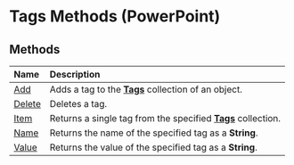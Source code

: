 
# Tags Methods (PowerPoint)

## Methods



|**Name**|**Description**|
|:-----|:-----|
|[Add](4bb8a24a-0968-3968-e460-4f5b85b04eb9.md)|Adds a tag to the  **[Tags](75ecbd43-0aa7-d49d-f1f5-c6c21d8babee.md)** collection of an object.|
|[Delete](1b8898d0-2fcd-128c-1340-ee8bb4716a27.md)|Deletes a tag.|
|[Item](66e4b84b-4bcc-d526-fa69-0ecfc52ef649.md)|Returns a single tag from the specified  **[Tags](75ecbd43-0aa7-d49d-f1f5-c6c21d8babee.md)** collection.|
|[Name](da2317a5-927b-82c9-2ebe-408c1dcd1e06.md)|Returns the name of the specified tag as a  **String**.|
|[Value](8d7507d2-6533-5d63-c6ff-fec9581fb44f.md)|Returns the value of the specified tag as a  **String**.|
